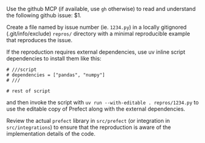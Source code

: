 Use the github MCP (if available, use `gh` otherwise) to read and understand the following github issue: $1.

Create a file named by issue number (ie. `1234.py`) in a locally gitignored (.git/info/exclude) `repros/` directory with a minimal reproducible example that reproduces the issue.

If the reproduction requires external dependencies, use uv inline script dependencies to install them like this:

```
# ///script
# dependencies = ["pandas", "numpy"]
# ///

# rest of script
```
and then invoke the script with `uv run --with-editable . repros/1234.py` to use the editable copy of Prefect along with the external dependencies.

Review the actual `prefect` library in `src/prefect` (or integration in `src/integrations`) to ensure that the reproduction is aware of the implementation details of the code.
